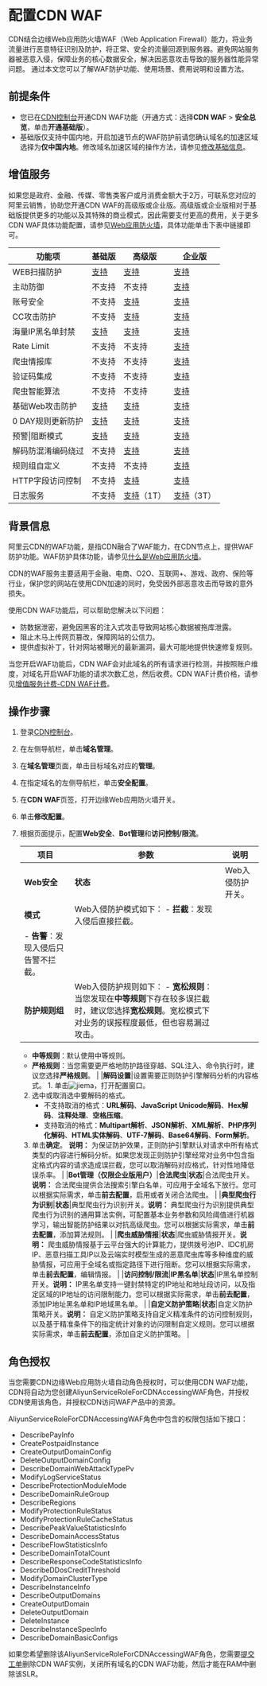 # 配置CDN WAF

CDN结合边缘Web应用防火墙WAF（Web Application Firewall）能力，将业务流量进行恶意特征识别及防护，将正常、安全的流量回源到服务器。避免网站服务器被恶意入侵，保障业务的核心数据安全，解决因恶意攻击导致的服务器性能异常问题。 通过本文您可以了解WAF防护功能、使用场景、费用说明和设置方法。

## 前提条件

-   您已在[CDN控制台](https://cdn.console.aliyun.com)开通CDN WAF功能（开通方式：选择**CDN WAF** \> **安全总览**，单击**开通基础版**）。
-   基础版仅支持中国内地，开启加速节点的WAF防护前请您确认域名的加速区域选择为**仅中国内地**。修改域名加速区域的操作方法，请参见[修改基础信息](/cn.zh-CN/域名管理/基本配置/修改基础信息.md)。

## 增值服务

如果您是政府、金融、传媒、零售类客户或月消费金额大于2万，可联系您对应的阿里云销售，协助您开通CDN WAF的高级版或企业版。高级版或企业版相对于基础版提供更多的功能以及其特殊的商业模式，因此需要支付更高的费用，关于更多CDN WAF具体功能配置，请参见[Web应用防火墙](https://help.aliyun.com/product/28515.html?spm=a2c4g.11174283.6.69.1b097035Dyzr9S)，具体功能单击下表中链接即可。

|功能项|基础版|高级版|企业版|
|---|---|---|---|
|WEB扫描防护|[支持](https://help.aliyun.com/document_detail/147717.html)|[支持](https://help.aliyun.com/document_detail/147717.html)|[支持](https://help.aliyun.com/document_detail/147717.html)|
|主动防御|不支持|不支持|[支持](https://help.aliyun.com/document_detail/147941.html)|
|账号安全|不支持|[支持](https://help.aliyun.com/document_detail/147940.html)|[支持](https://help.aliyun.com/document_detail/147940.html)|
|CC攻击防护|不支持|[支持](https://help.aliyun.com/document_detail/147594.html)|[支持](https://help.aliyun.com/document_detail/147594.html)|
|海量IP黑名单封禁|[支持](https://help.aliyun.com/document_detail/147687.html)|[支持](https://help.aliyun.com/document_detail/147687.html)|[支持](https://help.aliyun.com/document_detail/147687.html)|
|Rate Limit|不支持|不支持|[支持](https://help.aliyun.com/document_detail/147937.html)|
|爬虫情报库|不支持|不支持|[支持](https://help.aliyun.com/document_detail/159911.html)|
|验证码集成|不支持|不支持|[支持](https://help.aliyun.com/document_detail/147937.html)|
|爬虫智能算法|不支持|不支持|[支持](https://help.aliyun.com/document_detail/159910.html)|
|基础Web攻击防护|[支持](https://help.aliyun.com/document_detail/147592.html)|[支持](https://help.aliyun.com/document_detail/147592.html)|[支持](https://help.aliyun.com/document_detail/147592.html)|
|0 DAY规则更新防护|[支持](https://help.aliyun.com/document_detail/147592.html)|[支持](https://help.aliyun.com/document_detail/147592.html)|[支持](https://help.aliyun.com/document_detail/147592.html)|
|预警\|阻断模式|[支持](https://help.aliyun.com/document_detail/147592.html)|[支持](https://help.aliyun.com/document_detail/147592.html)|[支持](https://help.aliyun.com/document_detail/147592.html)|
|解码防混淆编码绕过|不支持|[支持](https://help.aliyun.com/document_detail/147592.html)|[支持](https://help.aliyun.com/document_detail/147592.html)|
|规则组自定义|不支持|不支持|[支持](https://help.aliyun.com/document_detail/99477.html)|
|HTTP字段访问控制|不支持|[支持](https://help.aliyun.com/document_detail/61993.html)|[支持](https://help.aliyun.com/document_detail/61993.html)|
|日志服务|不支持|[支持](https://help.aliyun.com/document_detail/95078.html)（1T）|[支持](https://help.aliyun.com/document_detail/95078.html)（3T）|

## 背景信息

阿里云CDN的WAF功能，是指CDN融合了WAF能力，在CDN节点上，提供WAF防护功能。WAF防护具体功能，请参见[什么是Web应用防火墙](/cn.zh-CN/产品简介/什么是Web应用防火墙.md)。

CDN的WAF服务主要适用于金融、电商、O2O、互联网+、游戏、政府、保险等行业，保护您的网站在使用CDN加速的同时，免受因外部恶意攻击而导致的意外损失。

使用CDN WAF功能后，可以帮助您解决以下问题：

-   防数据泄密，避免因黑客的注入式攻击导致网站核心数据被拖库泄露。
-   阻止木马上传网页篡改，保障网站的公信力。
-   提供虚拟补丁，针对网站被曝光的最新漏洞，最大可能地提供快速修复规则。

当您开启WAF功能后，CDN WAF会对此域名的所有请求进行检测，并按照账户维度，对域名开启WAF功能的请求次数汇总，然后收费。CDN WAF计费价格，请参见[增值服务计费-CDN WAF计费](https://www.aliyun.com/price/product?spm=a2c4g.11186623.2.10.1b444ee22Dxy8y#/cdn/detail)。

## 操作步骤

1.  登录[CDN控制台](https://cdn.console.aliyun.com)。

2.  在左侧导航栏，单击**域名管理**。

3.  在**域名管理**页面，单击目标域名对应的**管理**。

4.  在指定域名的左侧导航栏，单击**安全配置**。

5.  在**CDN WAF**页签，打开边缘Web应用防火墙开关。

6.  单击**修改配置**。

7.  根据页面提示，配置**Web安全**、**Bot管理**和**访问控制/限流**。

    |项目|参数|说明|
    |--|--|--|
    |**Web安全**|**状态**|Web入侵防护开关。|
    |**模式**|Web入侵防护模式如下：    -   **拦截**：发现入侵后直接拦截。
    -   **告警**：发现入侵后只告警不拦截。 |
    |**防护规则组**|Web入侵防护规则如下：    -   **宽松规则**：当您发现在**中等规则**下存在较多误拦截时，建议您选择**宽松规则**。宽松模式下对业务的误报程度最低，但也容易漏过攻击。
    -   **中等规则**：默认使用中等规则。
    -   **严格规则**：当您需要更严格地防护路径穿越、SQL注入、命令执行时，建议您选择**严格规则**。 |
    |**解码设置**|设置需要正则防护引擎解码分析的内容格式。    1.  单击![jiema](https://static-aliyun-doc.oss-accelerate.aliyuncs.com/assets/img/zh-CN/3506924061/p178440.png)，打开配置窗口。
    2.  选中或取消选中要解码的格式。
        -   不支持取消的格式：**URL解码**、**JavaScript Unicode解码**、**Hex解码**、**注释处理**、**空格压缩**。
        -   支持取消的格式：**Multipart解析**、**JSON解析**、**XML解析**、**PHP序列化解码**、**HTML实体解码**、**UTF-7解码**、**Base64解码**、**Form解析**。
    3.  单击**确定**。
**说明：** 为保证防护效果，正则防护引擎默认对请求中所有格式类型的内容进行解码分析。如果您发现正则防护引擎经常对业务中包含指定格式内容的请求造成误拦截，您可以取消解码对应格式，针对性地降低误杀率。 |
    |**Bot管理（仅限企业版用户）**|**合法爬虫**|**状态**|合法爬虫开关。**说明：** 合法爬虫提供合法搜索引擎白名单，可应用于全域名下放行。您可以根据实际需求，单击**前去配置**，启用或者关闭合法爬虫。 |
    |**典型爬虫行为识别**|**状态**|典型爬虫行为识别开关。**说明：** 典型爬虫行为识别提供典型爬虫行为识别的通用算法实例，可配置基本业务参数和风险阈值进行机器学习，输出智能防护结果以对抗高级爬虫。您可以根据实际需求，单击**前去配置**，添加算法规则。 |
    |**爬虫威胁情报**|**状态**|爬虫威胁情报开关。**说明：** 爬虫威胁情报基于云平台强大的计算能力，提供拨号池IP、IDC机房IP、恶意扫描工具IP以及云端实时模型生成的恶意爬虫库等多种维度的威胁情报，可应用于全域名或指定路径下进行阻断。您可以根据实际需求，单击**前去配置**，编辑情报。 |
    |**访问控制/限流**|**IP黑名单**|**状态**|IP黑名单控制开关。**说明：** IP黑名单支持一键封禁特定的IP地址和地址段访问，以及指定区域的IP地址的访问限制能力。您可以根据实际需求，单击**前去配置**，添加IP地址黑名单和IP地域黑名单。 |
    |**自定义防护策略**|**状态**|自定义防护策略开关。**说明：** 自定义防护策略支持自定义精准条件的访问控制规则，以及基于精准条件下的指定统计对象的访问限制自定义规则。您可以根据实际需求，单击**前去配置**，添加自定义防护策略。 |


## 角色授权

当您需要CDN边缘Web应用防火墙自动角色授权时，可以使用CDN WAF功能，CDN将自动为您创建AliyunServiceRoleForCDNAccessingWAF角色，并授权CDN使用该角色，并授权CDN访问WAF产品中的资源。

AliyunServiceRoleForCDNAccessingWAF角色中包含的权限包括如下接口：

-   DescribePayInfo
-   CreatePostpaidInstance
-   CreateOutputDomainConfig
-   DeleteOutputDomainConfig
-   DescribeDomainWebAttackTypePv
-   ModifyLogServiceStatus
-   DescribeProtectionModuleMode
-   DescribeDomainRuleGroup
-   DescribeRegions
-   ModifyProtectionRuleStatus
-   ModifyProtectionRuleCacheStatus
-   DescribePeakValueStatisticsInfo
-   DescribeDomainAccessStatus
-   DescribeFlowStatisticsInfo
-   DescribeDomainTotalCount
-   DescribeResponseCodeStatisticsInfo
-   DescribeDDosCreditThreshold
-   ModifyDomainClusterType
-   DescribeInstanceInfo
-   DescribeOutputDomains
-   CreateOutputDomain
-   DeleteOutputDomain
-   DeleteInstance
-   DescribeInstanceSpecInfo
-   DescribeDomainBasicConfigs

如果您希望删除该AliyunServiceRoleForCDNAccessingWAF角色，您需要[提交工单](https://selfservice.console.aliyun.com/ticket/createIndex)删除CDN WAF实例，关闭所有域名的CDN WAF功能，然后才能在RAM中删除该SLR。

